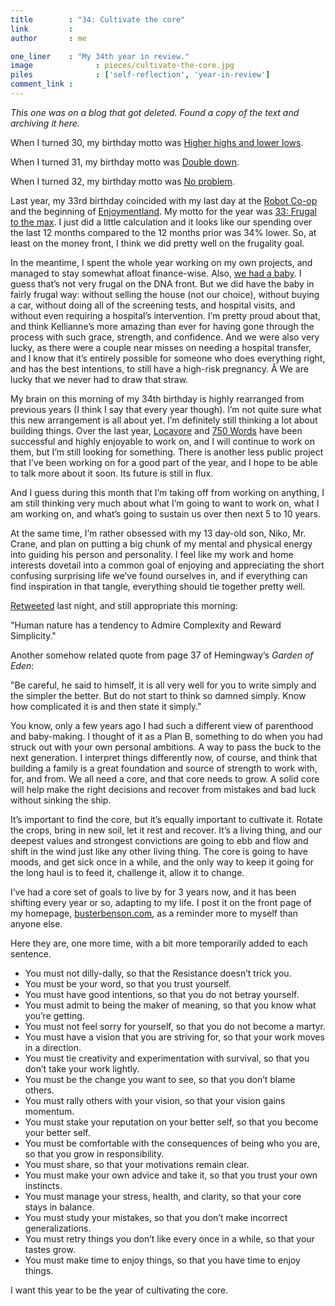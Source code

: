 ```yaml
---
title        : "34: Cultivate the core"
link         : 
author       : me

one_liner    : "My 34th year in review."
image			   : pieces/cultivate-the-core.jpg
piles			   : ['self-reflection', 'year-in-review']
comment_link : 
---
```


*This one was on a blog that got deleted. Found a copy of the text and archiving it here.*

When I turned 30, my birthday motto was [Higher highs and lower lows](/blog/2006/05-31-higher-highs-lower-lows).

When I turned 31, my birthday motto was [Double down](/blog/2007/05-29-double-down).

When I turned 32, my birthday motto was [No problem](/blog/2008/05-27-no-problem).

Last year, my 33rd birthday coincided with my last day at the [Robot Co-op](http://robotcoop.com/) and the beginning of [Enjoymentland](http://enjoymentland.com/). My motto for the year was [33: Frugal to the max](/blog/2009/05-28-frugal-to-the-max). I just did a little calculation and it looks like our spending over the last 12 months compared to the 12 months prior was 34% lower. So, at least on the money front, I think we did pretty well on the frugality goal.

In the meantime, I spent the whole year working on my own projects, and managed to stay somewhat afloat finance-wise. Also, [we had a baby](http://www.flickr.com/photos/erikbenson/collections/72157623971182557/). I guess that’s not very frugal on the DNA front. But we did have the baby in fairly frugal way: without selling the house (not our choice), without buying a car, without doing all of the screening tests, and hospital visits, and without even requiring a hospital’s intervention. I’m pretty proud about that, and think Kellianne’s more amazing than ever for having gone through the process with such grace, strength, and confidence. And we were also very lucky, as there were a couple near misses on needing a hospital transfer, and I know that it’s entirely possible for someone who does everything right, and has the best intentions, to still have a high-risk pregnancy. Â We are lucky that we never had to draw that straw.

My brain on this morning of my 34th birthday is highly rearranged from previous years (I think I say that every year though). I’m not quite sure what this new arrangement is all about yet. I’m definitely still thinking a lot about building things. Over the last year, [Locavore](https://itunes.apple.com/us/app/locavore/id306140158?mt=8) and [750 Words](http://750words.com) have been successful and highly enjoyable to work on, and I will continue to work on them, but I’m still looking for something. There is another less public project that I’ve been working on for a good part of the year, and I hope to be able to talk more about it soon. Its future is still in flux.

And I guess during this month that I’m taking off from working on anything, I am still thinking very much about what I’m going to want to work on, what I am working on, and what’s going to sustain us over then next 5 to 10 years.

At the same time, I’m rather obsessed with my 13 day-old son, Niko, Mr. Crane, and plan on putting a big chunk of my mental and physical energy into guiding his person and personality. I feel like my work and home interests dovetail into a common goal of enjoying and appreciating the short confusing surprising life we’ve found ourselves in, and if everything can find inspiration in that tangle, everything should tie together pretty well.

[Retweeted](http://twitter.com/busterbenson/status/14888451749) last night, and still appropriate this morning:

"Human nature has a tendency to Admire Complexity and Reward Simplicity."

Another somehow related quote from page 37 of Hemingway’s *Garden of Eden*:

"Be careful, he said to himself, it is all very well for you to write simply and the simpler the better. But do not start to think so damned simply. Know how complicated it is and then state it simply."

You know, only a few years ago I had such a different view of parenthood and baby-making. I thought of it as a Plan B, something to do when you had struck out with your own personal ambitions. A way to pass the buck to the next generation. I interpret things differently now, of course, and think that building a family is a great foundation and source of strength to work with, for, and from. We all need a core, and that core needs to grow. A solid core will help make the right decisions and recover from mistakes and bad luck without sinking the ship.

It’s important to find the core, but it’s equally important to cultivate it. Rotate the crops, bring in new soil, let it rest and recover. It’s a living thing, and our deepest values and strongest convictions are going to ebb and flow and shift in the wind just like any other living thing. The core is going to have moods, and get sick once in a while, and the only way to keep it going for the long haul is to feed it, challenge it, allow it to change.

I’ve had a core set of goals to live by for 3 years now, and it has been shifting every year or so, adapting to my life. I post it on the front page of my homepage, [busterbenson.com](http://busterbenson.com/), as a reminder more to myself than anyone else.

Here they are, one more time, with a bit more temporarily added to each sentence.

* You must not dilly-dally, so that the Resistance doesn’t trick you.
* You must be your word, so that you trust yourself.
* You must have good intentions, so that you do not betray yourself.
* You must admit to being the maker of meaning, so that you know what you’re getting.
* You must not feel sorry for yourself, so that you do not become a martyr.
* You must have a vision that you are striving for, so that your work moves in a direction.
* You must tie creativity and experimentation with survival, so that you don’t take your work lightly.
* You must be the change you want to see, so that you don’t blame others.
* You must rally others with your vision, so that your vision gains momentum.
* You must stake your reputation on your better self, so that you become your better self.
* You must be comfortable with the consequences of being who you are, so that you grow in responsibility.
* You must share, so that your motivations remain clear.
* You must make your own advice and take it, so that you trust your own instincts.
* You must manage your stress, health, and clarity, so that your core stays in balance.
* You must study your mistakes, so that you don’t make incorrect generalizations.
* You must retry things you don’t like every once in a while, so that your tastes grow.
* You must make time to enjoy things, so that you have time to enjoy things.

I want this year to be the year of cultivating the core.
